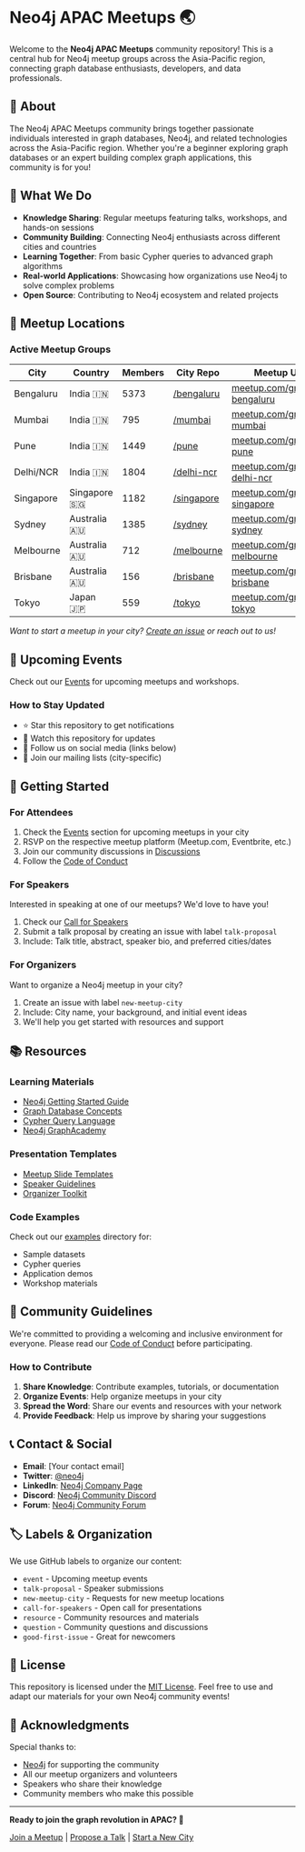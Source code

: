 # Neo4j APAC Meetups 🌏

Welcome to the **Neo4j APAC Meetups** community repository! This is a central hub for Neo4j meetup groups across the Asia-Pacific region, connecting graph database enthusiasts, developers, and data professionals.

## 🎯 About

The Neo4j APAC Meetups community brings together passionate individuals interested in graph databases, Neo4j, and related technologies across the Asia-Pacific region. Whether you're a beginner exploring graph databases or an expert building complex graph applications, this community is for you!

## 🌟 What We Do

- **Knowledge Sharing**: Regular meetups featuring talks, workshops, and hands-on sessions
- **Community Building**: Connecting Neo4j enthusiasts across different cities and countries
- **Learning Together**: From basic Cypher queries to advanced graph algorithms
- **Real-world Applications**: Showcasing how organizations use Neo4j to solve complex problems
- **Open Source**: Contributing to Neo4j ecosystem and related projects

## 📍 Meetup Locations

### Active Meetup Groups

| City | Country | Members | City Repo | Meetup URL |
|------|---------|--------------|---------|--------|
| Bengaluru | India 🇮🇳 | 5373 | [/bengaluru](https://github.com/sidagarwal04/neo4j-apac-meetups/tree/main/graphdb-bengaluru) |  [meetup.com/graphdb-bengaluru](https://www.meetup.com/graphdb-bengaluru) |
| Mumbai | India 🇮🇳 | 795 | [/mumbai](https://github.com/sidagarwal04/neo4j-apac-meetups/tree/main/graphdb-mumbai) | [meetup.com/graphdb-mumbai](https://www.meetup.com/graphdb-mumbai/) |
| Pune | India 🇮🇳 | 1449 | [/pune](https://github.com/sidagarwal04/neo4j-apac-meetups/tree/main/graphdb-pune) | [meetup.com/graphdb-pune](https://www.meetup.com/graphdb-pune) |
| Delhi/NCR | India 🇮🇳 | 1804 | [/delhi-ncr](https://github.com/sidagarwal04/neo4j-apac-meetups/tree/main/graphdb-delhi-ncr) | [meetup.com/graphdb-delhi-ncr](https://www.meetup.com/graphdb-delhi-ncr/) |
| Singapore | Singapore 🇸🇬 | 1182 | [/singapore](https://github.com/sidagarwal04/neo4j-apac-meetups/tree/main/graphdb-singapore) | [meetup.com/graphdb-singapore](https://www.meetup.com/graphdb-singapore/) |
| Sydney | Australia 🇦🇺 | 1385 | [/sydney](https://github.com/sidagarwal04/neo4j-apac-meetups/tree/main/graphdb-sydney) | [meetup.com/graphdb-sydney](https://www.meetup.com/graphdb-sydney/) |
| Melbourne | Australia 🇦🇺 | 712 | [/melbourne](https://github.com/sidagarwal04/neo4j-apac-meetups/tree/main/graphdb-melbourne) | [meetup.com/graphdb-melbourne](https://www.meetup.com/graphdb-melbourne/) |
| Brisbane | Australia 🇦🇺 | 156 | [/brisbane](https://github.com/sidagarwal04/neo4j-apac-meetups/tree/main/graphdb-brisbane) | [meetup.com/graphdb-brisbane](https://www.meetup.com/graphdb-brisbane/) |
| Tokyo | Japan 🇯🇵 | 559 | [/tokyo](https://github.com/sidagarwal04/neo4j-apac-meetups/tree/main/graphdb-tokyo) | [meetup.com/graphdb-tokyo](https://www.meetup.com/graphdb-tokyo/) |

*Want to start a meetup in your city? [Create an issue](../../issues/new) or reach out to us!*

## 📅 Upcoming Events

Check out our [Events](../../issues?q=is%3Aissue+is%3Aopen+label%3Aevent) for upcoming meetups and workshops.

### How to Stay Updated
- ⭐ Star this repository to get notifications
- 👀 Watch this repository for updates
- 📢 Follow us on social media (links below)
- 📧 Join our mailing lists (city-specific)

## 🚀 Getting Started

### For Attendees
1. Check the [Events](../../issues?q=is%3Aissue+is%3Aopen+label%3Aevent) section for upcoming meetups in your city
2. RSVP on the respective meetup platform (Meetup.com, Eventbrite, etc.)
3. Join our community discussions in [Discussions](../../discussions)
4. Follow the [Code of Conduct](CODE_OF_CONDUCT.md)

### For Speakers
Interested in speaking at one of our meetups? We'd love to have you!

1. Check our [Call for Speakers](../../issues?q=is%3Aissue+is%3Aopen+label%3A%22call+for+speakers%22)
2. Submit a talk proposal by creating an issue with label `talk-proposal`
3. Include: Talk title, abstract, speaker bio, and preferred cities/dates

### For Organizers
Want to organize a Neo4j meetup in your city?

1. Create an issue with label `new-meetup-city`
2. Include: City name, your background, and initial event ideas
3. We'll help you get started with resources and support

## 📚 Resources

### Learning Materials
- [Neo4j Getting Started Guide](https://neo4j.com/developer/get-started/)
- [Graph Database Concepts](https://neo4j.com/developer/graph-database/)
- [Cypher Query Language](https://neo4j.com/developer/cypher/)
- [Neo4j GraphAcademy](https://graphacademy.neo4j.com/)

### Presentation Templates
- [Meetup Slide Templates](./resources/templates/)
- [Speaker Guidelines](./resources/speaker-guidelines.md)
- [Organizer Toolkit](./resources/organizer-toolkit.md)

### Code Examples
Check out our [examples](./examples/) directory for:
- Sample datasets
- Cypher queries
- Application demos
- Workshop materials

## 🤝 Community Guidelines

We're committed to providing a welcoming and inclusive environment for everyone. Please read our [Code of Conduct](CODE_OF_CONDUCT.md) before participating.

### How to Contribute

1. **Share Knowledge**: Contribute examples, tutorials, or documentation
2. **Organize Events**: Help organize meetups in your city
3. **Spread the Word**: Share our events and resources with your network
4. **Provide Feedback**: Help us improve by sharing your suggestions

## 📞 Contact & Social

- **Email**: [Your contact email]
- **Twitter**: [@neo4j](https://twitter.com/neo4j)
- **LinkedIn**: [Neo4j Company Page](https://www.linkedin.com/company/neo4j/)
- **Discord**: [Neo4j Community Discord](https://discord.gg/neo4j)
- **Forum**: [Neo4j Community Forum](https://community.neo4j.com/)

## 🏷️ Labels & Organization

We use GitHub labels to organize our content:

- `event` - Upcoming meetup events
- `talk-proposal` - Speaker submissions
- `new-meetup-city` - Requests for new meetup locations
- `call-for-speakers` - Open call for presentations
- `resource` - Community resources and materials
- `question` - Community questions and discussions
- `good-first-issue` - Great for newcomers

## 📜 License

This repository is licensed under the [MIT License](LICENSE). Feel free to use and adapt our materials for your own Neo4j community events!

## 🙏 Acknowledgments

Special thanks to:
- [Neo4j](https://neo4j.com/) for supporting the community
- All our meetup organizers and volunteers
- Speakers who share their knowledge
- Community members who make this possible

---

**Ready to join the graph revolution in APAC? 🚀**

[Join a Meetup](../../issues?q=is%3Aissue+is%3Aopen+label%3Aevent) | [Propose a Talk](../../issues/new?template=talk-proposal.md) | [Start a New City](../../issues/new?template=new-city.md)
